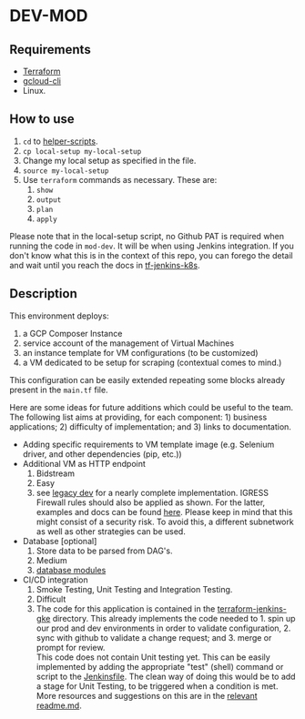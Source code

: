 # DEV-MOD

## Requirements

- [Terraform](https://learn.hashicorp.com/tutorials/terraform/install-cli)
- [gcloud-cli](https://cloud.google.com/sdk/docs/install)
- Linux.

## How to use

1. `cd` to [helper-scripts](../../../helper-scripts/local-setup). 
1. `cp local-setup my-local-setup`
1. Change my local setup as specified in the file.
1. `source my-local-setup`
1. Use `terraform` commands as necessary. These are: 
   1. `show`
   2. `output`
   3. `plan`
   4. `apply`

Please note that in the local-setup script, no Github PAT is required when running the code in `mod-dev`. It will be when using Jenkins integration. If you don't know what this is in the context of this repo, you can forego the detail and wait until you reach the docs in [tf-jenkins-k8s](../../../terraform-jenkins-gke).

## Description

This environment deploys:

1. a GCP Composer Instance
2. service account of the management of Virtual Machines
3. an instance template for VM configurations (to be customized)
4. a VM dedicated to be setup for scraping (contextual comes to mind.)

This configuration can be easily extended repeating some blocks already present in the `main.tf` file.

Here are some ideas for future additions which could be useful to the team. The following list aims at providing, for each component: 1) business applications; 2) difficulty of implementation; and 3) links to documentation.

- Adding specific requirements to VM template image (e.g. Selenium driver, and other dependencies (pip, etc.))
- Additional VM as HTTP endpoint
   1. Bidstream
   2. Easy
   3. see [legacy dev](../legacy-dev/main.tf) for a nearly complete implementation. IGRESS Firewall rules should also be applied as shown. For the latter, examples and docs can be found [here](https://github.com/terraform-google-modules/terraform-google-network/tree/master/modules/firewall-rules). Please keep in mind that this might consist of a security risk. To avoid this, a different subnetwork as well as other strategies can be used.
- Database [optional]
   1. Store data to be parsed from DAG's.
   2. Medium
   3. [database modules](https://github.com/terraform-google-modules/terraform-google-sql-db)
-  CI/CD integration
   1. Smoke Testing, Unit Testing and Integration Testing.
   2. Difficult
   3. The code for this application is contained in the [terraform-jenkins-gke](../../../terraform-jenkins-gke) directory. This already implements the code needed to 1. spin up our prod and dev environments in order to validate configuration, 2. sync with github to validate a change request; and 3. merge or prompt for review. \
   This code does not contain Unit testing yet. This can be easily implemented by adding the appropriate "test" (shell) command or script to the [Jenkinsfile](../Jenkinsfile). The clean way of doing this would be to add a stage for Unit Testing, to be triggered when a condition is met. More resources and suggestions on this are in the [relevant readme.md](../../../terraform-jenkins-gke/README.md).

